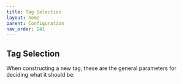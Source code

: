 ```yaml
---
title: Tag Selection
layout: home
parent: Configuration
nav_order: 241
---
```


## Tag Selection

When constructing a new tag, these are the general parameters for
deciding what it should be:

#